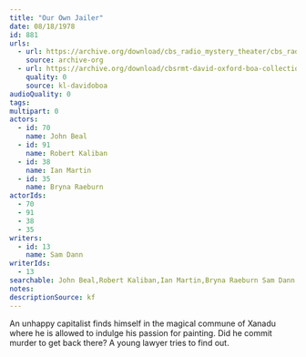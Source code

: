 ```yaml
---
title: "Our Own Jailer"
date: 08/18/1978
id: 881
urls: 
  - url: https://archive.org/download/cbs_radio_mystery_theater/cbs_radio_mystery_theater-0851-0900.zip/cbs_radio_mystery_theater-0851-0900%2Fcbsrmt_0881_our_own_jailer.mp3
    source: archive-org
  - url: https://archive.org/download/cbsrmt-david-oxford-boa-collection/CBSRMT-780818-0881-Our-Own-Jailer-(128-48)_WBBM-JE-{BoA}.mp3
    quality: 0
    source: kl-davidoboa
audioQuality: 0
tags: 
multipart: 0
actors:  
  - id: 70
    name: John Beal  
  - id: 91
    name: Robert Kaliban  
  - id: 38
    name: Ian Martin  
  - id: 35
    name: Bryna Raeburn
actorIds:  
  - 70  
  - 91  
  - 38  
  - 35
writers:  
  - id: 13
    name: Sam Dann
writerIds:  
  - 13
searchable: John Beal,Robert Kaliban,Ian Martin,Bryna Raeburn Sam Dann
notes: 
descriptionSource: kf
---
```

An unhappy capitalist finds himself in the magical commune of Xanadu where he is allowed to indulge his passion for painting. Did he commit murder to get back there? A young lawyer tries to find out.